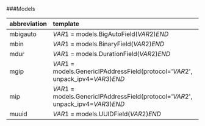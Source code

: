 ###Models

|abbreviation|template|
|:--|:--|
|mbigauto|$VAR1$ = models.BigAutoField($VAR2$)$END$|
|mbin|$VAR1$ = models.BinaryField($VAR2$)$END$|
|mdur|$VAR1$ = models.DurationField($VAR2$)$END$|
|mgip|$VAR1$ = models.GenericIPAddressField(protocol='$VAR2$', unpack_ipv4=$VAR3$)$END$|
|mip|$VAR1$ = models.GenericIPAddressField(protocol='$VAR2$', unpack_ipv4=$VAR3$)$END$|
|muuid|$VAR1$ = models.UUIDField($VAR2$)$END$|
